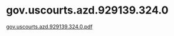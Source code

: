 # gov.uscourts.azd.929139.324.0

[gov.uscourts.azd.929139.324.0.pdf](gov%20uscourts%20azd%20929139%20324%200%20b355eb6d2595466e8bbf76787d20caa3/gov.uscourts.azd.929139.324.0.pdf)